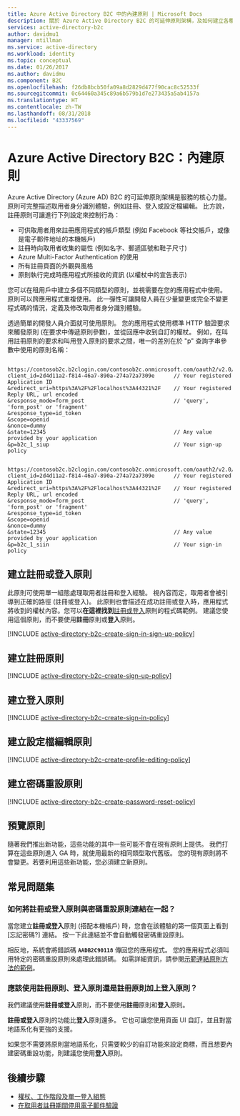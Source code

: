 ```yaml
---
title: Azure Active Directory B2C 中的內建原則 | Microsoft Docs
description: 關於 Azure Active Directory B2C 的可延伸原則架構，及如何建立各種原則類型的主題。
services: active-directory-b2c
author: davidmu1
manager: mtillman
ms.service: active-directory
ms.workload: identity
ms.topic: conceptual
ms.date: 01/26/2017
ms.author: davidmu
ms.component: B2C
ms.openlocfilehash: f26db8bcb50fa09a8d2829d477f90cac8c52533f
ms.sourcegitcommit: 0c64460a345c89a6b579b1d7e273435a5ab4157a
ms.translationtype: HT
ms.contentlocale: zh-TW
ms.lasthandoff: 08/31/2018
ms.locfileid: "43337569"
---
```

# <a name="azure-active-directory-b2c-built-in-policies"></a>Azure Active Directory B2C：內建原則


Azure Active Directory (Azure AD) B2C 的可延伸原則架構是服務的核心力量。 原則可完整描述取用者身分識別體驗，例如註冊、登入或設定檔編輯。 比方說，註冊原則可讓進行下列設定來控制行為：

* 可供取用者用來註冊應用程式的帳戶類型 (例如 Facebook 等社交帳戶，或像是電子郵件地址的本機帳戶)
* 註冊時向取用者收集的屬性 (例如名字、郵遞區號和鞋子尺寸)
* Azure Multi-Factor Authentication 的使用
* 所有註冊頁面的外觀與風格
* 原則執行完成時應用程式所接收的資訊 (以權杖中的宣告表示)

您可以在租用戶中建立多個不同類型的原則，並視需要在您的應用程式中使用。 原則可以跨應用程式重複使用。 此一彈性可讓開發人員在少量變更或完全不變更程式碼的情況，定義及修改取用者身分識別體驗。

透過簡單的開發人員介面就可使用原則。 您的應用程式使用標準 HTTP 驗證要求來觸發原則 (在要求中傳遞原則參數)，並從回應中收到自訂的權杖。 例如，在叫用註冊原則的要求和叫用登入原則的要求之間，唯一的差別在於 "p" 查詢字串參數中使用的原則名稱：

```

https://contosob2c.b2clogin.com/contosob2c.onmicrosoft.com/oauth2/v2.0/authorize?
client_id=2d4d11a2-f814-46a7-890a-274a72a7309e      // Your registered Application ID
&redirect_uri=https%3A%2F%2Flocalhost%3A44321%2F    // Your registered Reply URL, url encoded
&response_mode=form_post                            // 'query', 'form_post' or 'fragment'
&response_type=id_token
&scope=openid
&nonce=dummy
&state=12345                                        // Any value provided by your application
&p=b2c_1_siup                                       // Your sign-up policy

```

```

https://contosob2c.b2clogin.com/contosob2c.onmicrosoft.com/oauth2/v2.0/authorize?
client_id=2d4d11a2-f814-46a7-890a-274a72a7309e      // Your registered Application ID
&redirect_uri=https%3A%2F%2Flocalhost%3A44321%2F    // Your registered Reply URL, url encoded
&response_mode=form_post                            // 'query', 'form_post' or 'fragment'
&response_type=id_token
&scope=openid
&nonce=dummy
&state=12345                                        // Any value provided by your application
&p=b2c_1_siin                                       // Your sign-in policy

```

## <a name="create-a-sign-up-or-sign-in-policy"></a>建立註冊或登入原則

此原則可使用單一組態處理取用者註冊和登入經驗。 視內容而定，取用者會被引導到正確的路徑 (註冊或登入)。 此原則也會描述在成功註冊或登入時，應用程式將收到的權杖內容。您可以**在這裡找到**[註冊或登入](active-directory-b2c-devquickstarts-web-dotnet-susi.md)原則的程式碼範例。  建議您使用這個原則，而不要使用**註冊**原則或**登入**原則。  

[!INCLUDE [active-directory-b2c-create-sign-in-sign-up-policy](../../includes/active-directory-b2c-create-sign-in-sign-up-policy.md)]

## <a name="create-a-sign-up-policy"></a>建立註冊原則

[!INCLUDE [active-directory-b2c-create-sign-up-policy](../../includes/active-directory-b2c-create-sign-up-policy.md)]

## <a name="create-a-sign-in-policy"></a>建立登入原則

[!INCLUDE [active-directory-b2c-create-sign-in-policy](../../includes/active-directory-b2c-create-sign-in-policy.md)]

## <a name="create-a-profile-editing-policy"></a>建立設定檔編輯原則

[!INCLUDE [active-directory-b2c-create-profile-editing-policy](../../includes/active-directory-b2c-create-profile-editing-policy.md)]

## <a name="create-a-password-reset-policy"></a>建立密碼重設原則

[!INCLUDE [active-directory-b2c-create-password-reset-policy](../../includes/active-directory-b2c-create-password-reset-policy.md)]

## <a name="preview-policies"></a>預覽原則

隨著我們推出新功能，這些功能的其中一些可能不會在現有原則上提供。  我們打算在這些原則進入 GA 時，就使用最新的相同類型取代舊版。  您的現有原則將不會變更。若要利用這些新功能，您必須建立新原則。

## <a name="frequently-asked-questions"></a>常見問題集

### <a name="how-do-i-link-a-sign-up-or-sign-in-policy-with-a-password-reset-policy"></a>如何將註冊或登入原則與密碼重設原則連結在一起？
當您建立**註冊或登入**原則 (搭配本機帳戶) 時，您會在該體驗的第一個頁面上看到[忘記密碼?] 連結。 按一下此連結並不會自動觸發密碼重設原則。 

相反地，系統會將錯誤碼 **`AADB2C90118`** 傳回您的應用程式。 您的應用程式必須叫用特定的密碼重設原則來處理此錯誤碼。 如需詳細資訊，請參閱[示範連結原則方法的範例](https://github.com/AzureADQuickStarts/B2C-WebApp-OpenIDConnect-DotNet-SUSI)。

### <a name="should-i-use-a-sign-up-or-sign-in-policy-or-a-sign-up-policy-and-a-sign-in-policy"></a>應該使用註冊原則、登入原則還是註冊原則加上登入原則？
我們建議使用**註冊或登入**原則，而不要使用**註冊**原則和**登入**原則。  

**註冊或登入**原則的功能比**登入**原則還多。 它也可讓您使用頁面 UI 自訂，並且對當地語系化有更強的支援。 

如果您不需要將原則當地語系化，只需要較少的自訂功能來設定商標，而且想要內建密碼重設功能，則建議您使用**登入**原則。

## <a name="next-steps"></a>後續步驟
* [權杖、工作階段及單一登入組態](active-directory-b2c-token-session-sso.md)
* [在取用者註冊期間停用電子郵件驗證](active-directory-b2c-reference-disable-ev.md)

